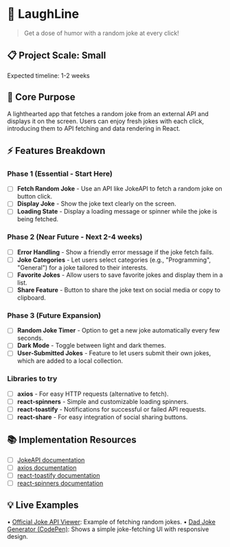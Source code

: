 # 🎯 LaughLine
> Get a dose of humor with a random joke at every click!

## 📋 Project Scale: Small
Expected timeline: 1-2 weeks

## 🎯 Core Purpose
A lighthearted app that fetches a random joke from an external API and displays it on the screen. Users can enjoy fresh jokes with each click, introducing them to API fetching and data rendering in React.

## ⚡ Features Breakdown

### Phase 1 (Essential - Start Here)
- [ ] **Fetch Random Joke** - Use an API like JokeAPI to fetch a random joke on button click.
- [ ] **Display Joke** - Show the joke text clearly on the screen.
- [ ] **Loading State** - Display a loading message or spinner while the joke is being fetched.

### Phase 2 (Near Future - Next 2-4 weeks)
- [ ] **Error Handling** - Show a friendly error message if the joke fetch fails.
- [ ] **Joke Categories** - Let users select categories (e.g., "Programming", "General") for a joke tailored to their interests.
- [ ] **Favorite Jokes** - Allow users to save favorite jokes and display them in a list.
- [ ] **Share Feature** - Button to share the joke text on social media or copy to clipboard.

### Phase 3 (Future Expansion)
- [ ] **Random Joke Timer** - Option to get a new joke automatically every few seconds.
- [ ] **Dark Mode** - Toggle between light and dark themes.
- [ ] **User-Submitted Jokes** - Feature to let users submit their own jokes, which are added to a local collection.

### Libraries to try
- [ ] **axios** - For easy HTTP requests (alternative to fetch).
- [ ] **react-spinners** - Simple and customizable loading spinners.
- [ ] **react-toastify** - Notifications for successful or failed API requests.
- [ ] **react-share** - For easy integration of social sharing buttons.

## 📚 Implementation Resources
- [ ] [JokeAPI documentation](https://jokeapi.dev/)
- [ ] [axios documentation](https://axios-http.com/docs/intro)
- [ ] [react-toastify documentation](https://fkhadra.github.io/react-toastify/introduction)
- [ ] [react-spinners documentation](https://www.davidhu.io/react-spinners/)

## 💡 Live Examples
• [Official Joke API Viewer](https://jokeapi.dev/): Example of fetching random jokes.
• [Dad Joke Generator (CodePen)](https://codepen.io/collection/nPpjpG/): Shows a simple joke-fetching UI with responsive design.
